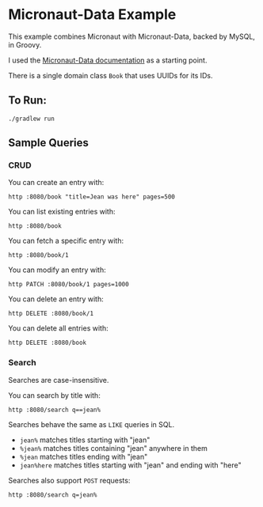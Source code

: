 # Micronaut-Data Example

This example combines Micronaut with Micronaut-Data, backed by MySQL, in Groovy.

I used the [Micronaut-Data documentation](https://micronaut-projects.github.io/micronaut-data/snapshot/guide/)
as a starting point.

There is a single domain class `Book` that uses UUIDs for its IDs.

## To Run:

    ./gradlew run

##  Sample Queries

### CRUD

You can create an entry with:

    http :8080/book "title=Jean was here" pages=500

You can list existing entries with:

    http :8080/book

You can fetch a specific entry with:

    http :8080/book/1

You can modify an entry with:

    http PATCH :8080/book/1 pages=1000

You can delete an entry with:

    http DELETE :8080/book/1

You can delete all entries with:

    http DELETE :8080/book

### Search

Searches are case-insensitive.

You can search by title with:

    http :8080/search q==jean%

Searches behave the same as `LIKE` queries in SQL.

* `jean%` matches titles starting with "jean"
* `%jean%` matches titles containing "jean" anywhere in them
* `%jean` matches titles ending with "jean"
* `jean%here` matches titles starting with "jean" and ending with "here"

Searches also support `POST` requests:

    http :8080/search q=jean%
